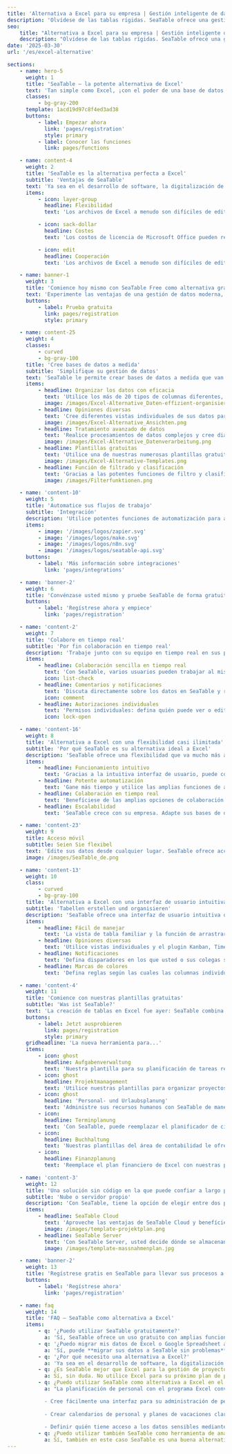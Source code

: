 ```yaml
---
title: 'Alternativa a Excel para su empresa | Gestión inteligente de datos'
description: 'Olvídese de las tablas rígidas. SeaTable ofrece una gestión de datos colaborativa. Cambie a la alternativa inteligente de Excel.'
seo:
    title: "Alternativa a Excel para su empresa | Gestión inteligente de datos"
    description: "Olvídese de las tablas rígidas. SeaTable ofrece una gestión de datos colaborativa. Cambie a la alternativa inteligente de Excel"
date: '2025-03-30'
url: '/es/excel-alternative'

sections:
    - name: hero-5
      weight: 1
      title: 'SeaTable – la potente alternativa de Excel'
      text: 'Tan simple como Excel, ¡con el poder de una base de datos sin código y un creador de aplicaciones sin código intuitivo! ¡SeaTable, la alternativa a Excel!'
      classes:
          - bg-gray-200
      template: 1acd19d97c8f4ed3ad38
      buttons:
          - label: Empezar ahora
            link: 'pages/registration'
            style: primary
          - label: Conocer las funciones
            link: pages/functions

    - name: content-4
      weight: 2
      title: 'SeaTable es la alternativa perfecta a Excel'
      subtitle: 'Ventajas de SeaTable'
      text: 'Ya sea en el desarrollo de software, la digitalización de la administración, en la gestión de proyectos, marketing o recursos humanos, en todas las áreas especializadas, los requisitos para la gestión de datos complejos aumentan constantemente. Las fuentes de datos son diversas, los volúmenes de datos y la colaboración en estos datos a menudo superan las posibilidades de las hojas de cálculo convencionales, como las que conoce de un programa de Excel u hoja de cálculo. Amplíe sus posibilidades y **aumente su productividad** con nuestra intuitiva plataforma digital sin código.'
      items:
          - icon: layer-group
            headline: Flexibilidad
            text: 'Los archivos de Excel a menudo son difíciles de editar en conjunto, especialmente cuando varias personas desean trabajar en ellos al mismo tiempo. SeaTable permite a su equipo una verdadera colaboración en tiempo real.'

          - icon: sack-dollar
            headline: Costes
            text: 'Los costos de licencia de Microsoft Office pueden representar una carga considerable para las pequeñas y medianas empresas. SeaTable ya ofrece una alternativa completa de Excel con la versión gratuita para una gestión de datos moderna, flexible y eficiente.'

          - icon: edit
            headline: Cooperación
            text: 'Los archivos de Excel a menudo son difíciles de editar en conjunto, especialmente cuando varias personas desean trabajar en ellos al mismo tiempo. SeaTable permite a su equipo una verdadera colaboración en tiempo real.'

    - name: banner-1
      weight: 3
      title: 'Comience hoy mismo con SeaTable Free como alternativa gratuita a Excel'
      text: 'Experimente las ventajas de una gestión de datos moderna, flexible y eficiente'
      buttons:
          - label: Prueba gratuita
            link: pages/registration
            style: primary

    - name: content-25
      weight: 4
      classes:
          - curved
          - bg-gray-100
      title: 'Cree bases de datos a medida'
      subtitle: 'Simplifique su gestión de datos'
      text: 'SeaTable le permite crear bases de datos a medida que van mucho más allá de las posibilidades de las soluciones de hojas de cálculo convencionales.<br><br>Diseñe sus modelos de datos de forma tan flexible como sus requisitos. Desde tablas sencillas hasta estructuras de bases de datos complejas, con SeaTable esto es posible.'
      items:
          - headline: Organizar los datos con eficacia
            text: 'Utilice los más de 20 tipos de columnas diferentes, incluyendo casillas de verificación, botones, archivos e imágenes.'
            image: /images/Excel-Alternative_Daten-effizient-organisieren.png
          - headline: Opiniones diversas
            text: 'Cree diferentes vistas individuales de sus datos para obtener conocimientos desde diferentes perspectivas, y cambie sin esfuerzo entre vistas de calendario, Kanban y galería.'
            image: /images/Excel-Alternative_Ansichten.png
          - headline: Tratamiento avanzado de datos
            text: 'Realice procesamientos de datos complejos y cree diagramas y tablas dinámicas atractivos para sus análisis.'
            image: /images/Excel-Alternative_Datenverarbeitung.png
          - headline: Plantillas gratuitas
            text: 'Utilice una de nuestras numerosas plantillas gratuitas de las más diversas áreas especializadas para comenzar de inmediato.'
            image: /images/Excel-Alternative-Templates.png
          - headline: Función de filtrado y clasificación
            text: 'Gracias a las potentes funciones de filtro y clasificación, así como a los cálculos automáticos, siempre tendrá una visión general.'
            image: /images/Filterfunktionen.png

    - name: 'content-10'
      weight: 5
      title: 'Automatice sus flujos de trabajo'
      subtitle: 'Integración'
      description: 'Utilice potentes funciones de automatización para acelerar los procesos y minimizar las fuentes de error. Integre otras herramientas o automatice tareas repetitivas con scripts personalizados en JavaScript y Python.<br><br>Con la versión Enterprise, incluso puede definir reglas y automatizaciones personalizadas que le faciliten enormemente la vida cotidiana.'
      items:
          - image: '/images/logos/zapier.svg'
          - image: '/images/logos/make.svg'
          - image: '/images/logos/n8n.svg'
          - image: '/images/logos/seatable-api.svg'
      buttons:
          - label: 'Más información sobre integraciones'
            link: 'pages/integrations'

    - name: 'banner-2'
      weight: 6
      title: 'Convénzase usted mismo y pruebe SeaTable de forma gratuita.'
      buttons:
          - label: 'Regístrese ahora y empiece'
            link: 'pages/registration'

    - name: 'content-2'
      weight: 7
      title: 'Colabore en tiempo real'
      subtitle: 'Por fin colaboración en tiempo real'
      description: 'Trabaje junto con su equipo en tiempo real en sus proyectos. SeaTable permite una colaboración en tiempo real sin fisuras, sin importar dónde se encuentren los miembros de su equipo.<br><br>SeaTable ofrece amplias funciones de colaboración que permiten una edición simultánea y una comunicación en tiempo real. Los enlaces y las relaciones entre tablas crean un entorno de datos flexible y dinámico.'
      items:
          - headline: Colaboración sencilla en tiempo real
            text: 'Con SeaTable, varios usuarios pueden trabajar al mismo tiempo en una tabla sin que se produzcan conflictos o problemas de versión.'
            icon: list-check
          - headline: Comentarios y notificaciones
            text: 'Discuta directamente sobre los datos en SeaTable y reciba notificaciones inmediatas sobre los cambios.'
            icon: comment
          - headline: Autorizaciones individuales
            text: 'Permisos individuales: defina quién puede ver o editar tablas, columnas y filas específicas para garantizar el máximo control y seguridad sobre sus datos.'
            icon: lock-open

    - name: 'content-16'
      weight: 8
      title: 'Alternativa a Excel con una flexibilidad casi ilimitada'
      subtitle: 'Por qué SeaTable es su alternativa ideal a Excel'
      description: 'SeaTable ofrece una flexibilidad que va mucho más allá de lo que está acostumbrado de Excel. Los diferentes tipos de datos y las funciones avanzadas la convierten en la opción ideal para proyectos de datos complejos. **Organice y analice sus datos** con una flexibilidad completamente nueva que buscará en vano en un programa de Excel.'
      items:
          - headline: Funcionamiento intuitivo
            text: 'Gracias a la intuitiva interfaz de usuario, puede comenzar sin una capacitación extensa. Cree sus primeras tablas y bases de datos de forma sencilla con solo unos pocos clics. Gracias a la clara estructura del menú, incluso los principiantes se orientan rápidamente.<br><br>Utilice nuestras numerosas plantillas para comenzar de forma rápida y sencilla, o déjese guiar paso a paso por nuestro curso en línea en su primer proyecto de datos.'
          - headline: Potente automatización
            text: 'Gane más tiempo y utilice las amplias funciones de automatización de SeaTable para **optimizar sus flujos de trabajo** y automatizar las tareas repetitivas.<br><br>Con SeaTable, también puede configurar, por ejemplo, notificaciones automáticas en caso de que se excedan los plazos o realizar cálculos complejos.'
          - headline: Colaboración en tiempo real
            text: 'Benefíciese de las amplias opciones de colaboración en SeaTable. Trabaje junto con su equipo en tiempo real, mantenga a todos los involucrados siempre al día y comparta sus tablas y bases de datos con sus colegas para trabajar al mismo tiempo en los mismos datos.'
          - headline: Escalabilidad
            text: 'SeaTable crece con su empresa. Adapte sus bases de datos y aplicaciones de forma flexible a los requisitos cambiantes de su empresa; SeaTable le ofrece la flexibilidad necesaria.'

    - name: 'content-23'
      weight: 9
      title: Acceso móvil
      subtitle: Seien Sie flexibel
      text: 'Edite sus datos desde cualquier lugar. SeaTable ofrece acceso móvil, para que también pueda acceder a sus proyectos sobre la marcha.'
      image: /images/SeaTable_de.png

    - name: 'content-13'
      weight: 10
      class:
          - curved
          - bg-gray-100
      title: 'Alternativa a Excel con una interfaz de usuario intuitiva'
      subtitle: 'Tabellen erstellen und organisieren'
      description: 'SeaTable ofrece una interfaz de usuario intuitiva que ha sido especialmente diseñada para una fácil operación.'
      items:
          - headline: Fácil de manejar
            text: 'La vista de tabla familiar y la función de arrastrar y soltar de SeaTable facilitan la entrada en el sistema, incluso para los usuarios de Excel.'
          - headline: Opiniones diversas
            text: 'Utilice vistas individuales y el plugin Kanban, Timeline o Gallery para estructurar sus datos.'
          - headline: Notificaciones
            text: 'Defina disparadores en los que usted o sus colegas sean notificados o se actualice el estado de las tareas.'
          - headline: Marcas de colores
            text: 'Defina reglas según las cuales las columnas individuales o múltiples se resaltan en color para garantizar una mejor visión general.'

    - name: 'content-4'
      weight: 11
      title: 'Comience con nuestras plantillas gratuitas'
      subtitle: 'Was ist SeaTable?'
      text: 'La creación de tablas en Excel fue ayer: SeaTable combina hoja de cálculo, base de datos y App-Builder en una plataforma y le ofrece así amplias posibilidades para su gestión de datos. Utilice las numerosas plantillas que ofrece SeaTable para comenzar de forma rápida y eficiente con sus proyectos. Sobre la base de estas plantillas, puede crear fácilmente paneles de control individuales para visualizar sus datos, para análisis o informes adicionales.'
      buttons:
          - label: Jetzt ausprobieren
            link: pages/registration
            style: primary
      gridheadline: 'La nueva herramienta para...'
      items:
          - icon: ghost
            headline: Aufgabenverwaltung
            text: 'Nuestra plantilla para su planificación de tareas reemplaza la lista de tareas tradicional de Excel y le ayuda a administrar eficientemente sus tareas diarias y aumentar su productividad. SeaTable ofrece una interfaz fácil de usar que puede adaptar fácilmente a sus necesidades específicas. Decida si desea utilizar nuestra práctica plantilla de lista de tareas como tabla, Kanban o Timeline.'
          - icon: ghost
            headline: Projektmanagement
            text: 'Utilice nuestras plantillas para organizar proyectos de manera eficiente. Con SeaTable, puede reemplazar las complejas plantillas de gestión de proyectos de Excel y crear planes de proyecto individuales que se adapten perfectamente a sus necesidades.'
          - icon: ghost
            headline: 'Personal- und Urlaubsplanung'
            text: 'Administre sus recursos humanos con SeaTable de manera más eficiente que con la planificación de personal tradicional en Excel. Nuestras plantillas permiten una gestión dinámica de las horas de trabajo y las ausencias, y le ofrecen una solución más flexible para la planificación de vacaciones que Excel.'
          - icon:
            headline: Terminplanung
            text: 'Con SeaTable, puede reemplazar el planificador de citas de Excel con una solución más flexible que le ayude a administrar citas y plazos de forma fiable y a mantener una visión general de todos los plazos importantes.'
          - icon:
            headline: Buchhaltung
            text: 'Nuestras plantillas del área de contabilidad le ofrecen una alternativa eficaz a la plantilla de contabilidad en Excel y permiten una fácil administración de sus datos financieros, para que pueda ahorrar tiempo y optimizar sus procesos contables.'
          - icon:
            headline: Finanzplanung
            text: 'Reemplace el plan financiero de Excel con nuestras potentes plantillas de esta área, que le ayudarán a planificar, administrar y mantener siempre a la vista sus finanzas a través de una visualización en el panel de control. Estos planificadores financieros son ideales para optimizar sus procesos financieros y ofrecen más flexibilidad que las plantillas tradicionales de Excel para planificadores financieros.'

    - name: 'content-3'
      weight: 12
      title: 'Una solución sin código en la que puede confiar a largo plazo'
      subtitle: 'Nube o servidor propio'
      description: 'Con SeaTable, tiene la opción de elegir entre dos potentes opciones de implementación para su [gestión de flujos de trabajo]({{< relref "pages/industry-solutions/individual" >}}).'
      items:
          - headline: SeaTable Cloud
            text: 'Aproveche las ventajas de SeaTable Cloud y benefíciese de la flexibilidad y la seguridad de una moderna infraestructura en la nube. SeaTable Cloud se aloja en centros de datos alemanes certificados de un proveedor suizo.'
            image: /images/template-projektplan.png
          - headline: SeaTable Server
            text: 'Con SeaTable Server, usted decide dónde se almacenan sus datos. Usted tiene la plena soberanía de los datos. Con la variante on-premises, SeaTable se integra completamente en su infraestructura de TI existente.'
            image: /images/template-massnahmenplan.jpg

    - name: 'banner-2'
      weight: 13
      title: 'Regístrese gratis en SeaTable para llevar sus procesos a un nuevo nivel'
      buttons:
          - label: 'Regístrese ahora'
            link: 'pages/registration'

    - name: faq
      weight: 14
      title: 'FAQ – SeaTable como alternativa a Excel'
      items:
          - q: '¿Puedo utilizar SeaTable gratuitamente?'
            a: 'Sí, SeaTable ofrece un uso gratuito con amplias funciones básicas. Puede **crear tablas de forma gratuita, utilizar plantillas** y beneficiarse de la intuitiva interfaz de usuario. Para funciones avanzadas y equipos más grandes, existen suscripciones de pago que ofrecen un valor añadido adicional.'
          - q: '¿Puedo migrar mis datos de Excel o Google Spreadsheet a SeaTable?'
            a: 'Sí, puede **migrar sus datos a SeaTable sin problemas**. SeaTable admite la importación de archivos .xlsx y .csv, lo que le permite hacerse cargo sin problemas de sus datos existentes y puede servirle así como un reemplazo completo de Excel y una alternativa gratuita de Excel.'
          - q: '¿Por qué necesito una alternativa a Excel?'
            a: 'Ya sea en el desarrollo de software, la digitalización de la administración, en la gestión de proyectos, marketing o recursos humanos, en **todas las áreas especializadas, los requisitos para la gestión de datos complejos aumentan** constantemente. Las fuentes de datos son diversas, los volúmenes de datos y la colaboración sobre estos datos superan a menudo las posibilidades de las hojas de cálculo convencionales, tal y como las conoce de un programa Excel o de Google Spreadsheet. Amplíe sus posibilidades y aumente su productividad con nuestra intuitiva plataforma digital sin código. SeaTable le ofrece algo más que una hoja de cálculo. Como solución integral sin código, le permite crear modelos de datos complejos, automatizar flujos de trabajo y colaborar con su equipo en tiempo real. Simplifique sus flujos de trabajo y ahorre un tiempo valioso con nuestra alternativa a Excel. Empiece hoy mismo con nuestra versión gratuita como alternativa gratuita a Excel y experimente las ventajas de una gestión de datos moderna, flexible y eficaz.'
          - q: ¿Es SeaTable mejor que Excel para la gestión de proyectos?
            a: Sí, sin duda. No utilice Excel para su próximo plan de proyecto - utilice las posibilidades de SeaTable en su lugar. Porque las plantillas de gestión de proyectos de Excel alcanzan rápidamente sus límites cuando se trata de proyectos complejos. Con SeaTable, puede crear un plan de proyecto que va mucho más allá de las funciones de un programa Excel convencional. En lugar de conformarse con tablas rígidas, SeaTable le ofrece una interfaz de usuario intuitiva para gestionar eficazmente tareas, calendarios y recursos.
          - q: ¿Puedo utilizar SeaTable como alternativa a Excel en el departamento de RRHH?
            a: "La planificación de personal con el programa Excel convencional suele ser tediosa. Especialmente cuando se trata de la planificación de vacaciones o de turnos, las empresas llegan rápidamente a los límites del clásico programa Excel. SeaTable ofrece una alternativa eficaz y gratuita a Excel para la planificación moderna del personal:<br>

            - Cree fácilmente una interfaz para su administración de personal con la aplicación universal 
  
            - Crear calendarios de personal y planes de vacaciones claros que se actualicen en tiempo real
  
            - Definir quién tiene acceso a los datos sensibles mediante la gestión de autorizaciones"
          - q: ¿Puedo utilizar también SeaTable como herramienta de análisis de datos?
            a: Sí, también en este caso SeaTable es una buena alternativa a Excel. Porque cuando se trata de analizar datos, Excel como programa alcanza rápidamente sus límites. SeaTable le ofrece una alternativa gratuita a Excel para estructurar, analizar y visualizar mejor sus datos, todo ello en un entorno fácil de usar. Utilice SeaTable para filtrar, agrupar y transformar datos en tablas dinámicas con sólo unos clics. Experimente lo fácil y rápido que puede ser el análisis de datos, con las funciones básicas ya disponibles como alternativa gratuita a Excel.
---
```

